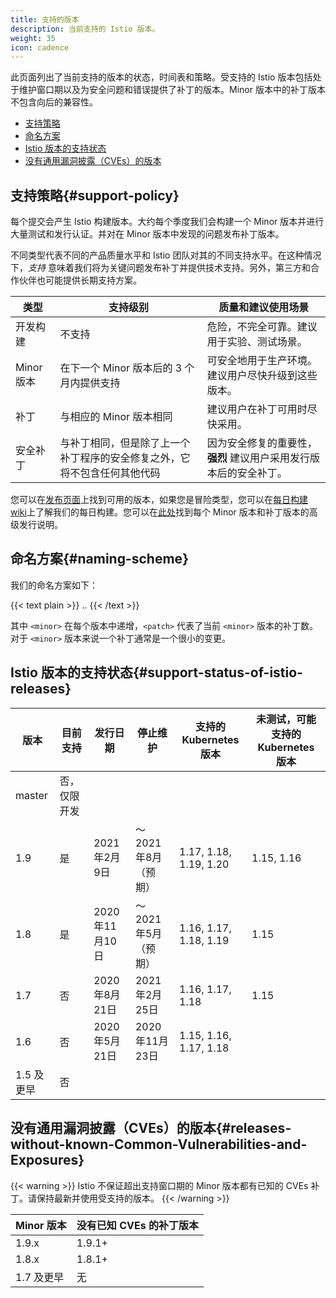 ```yaml
---
title: 支持的版本
description: 当前支持的 Istio 版本。
weight: 35
icon: cadence
---
```


此页面列出了当前支持的版本的状态，时间表和策略。受支持的 Istio 版本包括处于维护窗口期以及为安全问题和错误提供了补丁的版本。Minor 版本中的补丁版本不包含向后的兼容性。

* [支持策略](#support-policy)
* [命名方案](#naming-scheme)
* [Istio 版本的支持状态](#support-status-of-istio-releases)
* [没有通用漏洞披露（CVEs）的版本](#releases-without-known-Common-Vulnerabilities-and-Exposures)

## 支持策略{#support-policy}

每个提交会产生 Istio 构建版本。大约每个季度我们会构建一个 Minor 版本并进行大量测试和发行认证。并对在 Minor 版本中发现的问题发布补丁版本。

不同类型代表不同的产品质量水平和 Istio 团队对其的不同支持水平。在这种情况下，*支持* 意味着我们将为关键问题发布补丁并提供技术支持。另外，第三方和合作伙伴也可能提供长期支持方案。

|类型              | 支持级别                                                                                                         | 质量和建议使用场景
|------------------|-----------------------------------------------------------------------------------------------------------------------|----------------------------
|开发构建 | 不支持                                                                                                            | 危险，不完全可靠。建议用于实验、测试场景。
|Minor 版本     | 在下一个 Minor 版本后的 3 个月内提供支持                                                       | 可安全地用于生产环境。建议用户尽快升级到这些版本。
|补丁             | 与相应的 Minor 版本相同                                                                               | 建议用户在补丁可用时尽快采用。
|安全补丁    | 与补丁相同，但是除了上一个补丁程序的安全修复之外，它将不包含任何其他代码 | 因为安全修复的重要性，**强烈** 建议用户采用发行版本后的安全补丁。

您可以在[发布页面](https://github.com/istio/istio/releases)上找到可用的版本，如果您是冒险类型，您可以在[每日构建 wiki](https://github.com/istio/istio/wiki/Daily-builds)上了解我们的每日构建。您可以在[此处](/zh/news)找到每个 Minor 版本和补丁版本的高级发行说明。

## 命名方案{#naming-scheme}

我们的命名方案如下：

{{< text plain >}}
<major>.<minor>.<patch>
{{< /text >}}

其中 `<minor>` 在每个版本中递增，`<patch>` 代表了当前 `<minor>` 版本的补丁数。对于 `<minor>` 版本来说一个补丁通常是一个很小的变更。

## Istio 版本的支持状态{#support-status-of-istio-releases}

| 版本         | 目前支持   | 发行日期        | 停止维护         | 支持的 Kubernetes 版本 | 未测试，可能支持的 Kubernetes 版本 |
|-----------------|-----------------------|---------------------|---------------------|-------------------------------|-----------------------------------------------|
| master          | 否，仅限开发  |                     |                     |                               |                                               |
| 1.9             | 是                   | 2021年2月9日    | ～2021年8月（预期） | 1.17, 1.18, 1.19, 1.20        | 1.15, 1.16                                    |
| 1.8             | 是                   | 2020年11月10日   | ～2021年5月（预期） | 1.16, 1.17, 1.18, 1.19        | 1.15                                          |
| 1.7             | 否                    | 2020年8月21日     | 2021年2月25日        | 1.16, 1.17, 1.18              | 1.15                                          |
| 1.6             | 否                    | 2020年5月21日        | 2020年11月23日   | 1.15, 1.16, 1.17, 1.18        |                                               |
| 1.5 及更早 | 否                    |                     |                     |                               |                                               |

## 没有通用漏洞披露（CVEs）的版本{#releases-without-known-Common-Vulnerabilities-and-Exposures}

{{< warning >}}
Istio 不保证超出支持窗口期的 Minor 版本都有已知的 CVEs 补丁。请保持最新并使用受支持的版本。
{{< /warning >}}

| Minor 版本             | 没有已知 CVEs 的补丁版本  |
|----------------------------|--------------------------------------|
| 1.9.x                      | 1.9.1+                               |
| 1.8.x                      | 1.8.1+                               |
| 1.7 及更早            | 无                                 |
